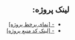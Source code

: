 <div dir=rtl>
  <h2> لینک پروژه:</h2>
<ul>
<li><a href="https://shop.sa-hosseyni.ir//">- [نمای برخط پروژه]</a></li></li>
<li><a href="https://github.com/abbas1991h/shop.sa-hosseyni.ir">- [لینک کد منبع پروژه]</li>
</ul>
</div>
